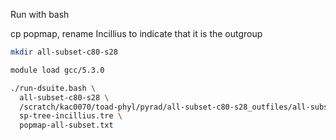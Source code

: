 
Run with bash

cp popmap, rename Incillius to indicate that it is the outgroup

```bash
mkdir all-subset-c80-s28

module load gcc/5.3.0

./run-dsuite.bash \
  all-subset-c80-s28 \
  /scratch/kac0070/toad-phyl/pyrad/all-subset-c80-s28_outfiles/all-subset-c80-s28.vcf \
  sp-tree-incillius.tre \
  popmap-all-subset.txt

```